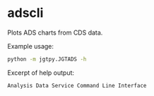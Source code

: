 # adscli

Plots ADS charts from CDS data.

Example usage:
```bash
python -m jgtpy.JGTADS -h
```
Excerpt of help output:
```
Analysis Data Service Command Line Interface
```
